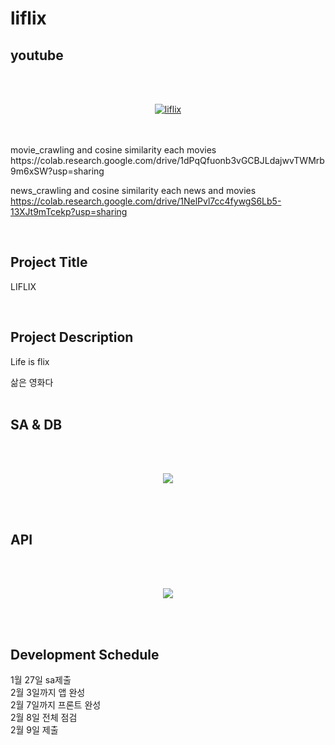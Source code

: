 # liflix

## youtube

<br>
<br>

 <div align="center">

[![liflix](https://i.ytimg.com/vi/LPFBjWrxBP4/hqdefault.jpg)](https://www.youtube.com/embed/LPFBjWrxBP4) 

   </div>
   
   <br>
   <br>
movie_crawling and cosine similarity each movies<br>
https://colab.research.google.com/drive/1dPqQfuonb3vGCBJLdajwvTWMrb9m6xSW?usp=sharing

news_crawling and cosine similarity each news and movies<br>
https://colab.research.google.com/drive/1NelPvl7cc4fywgS6Lb5-13XJt9mTcekp?usp=sharing

<br>


## Project Title

LIFLIX

<br>

## Project Description

Life is flix

삶은 영화다
<br>
<br>

## SA & DB

<br>
<br>

<div align="center">

![](https://images.velog.io/images/kinghong97/post/ae5dff8f-6e2e-4125-bddb-91836a52d7ee/ssaa.PNG)
 
 </div>

<br>
<br>

## API

<br>
<br>

 <div align="center">

![](https://images.velog.io/images/kinghong97/post/1be01eec-829f-4b2c-904b-fbff69c27d5e/ddbb.PNG)
 
 </div>

<br>
<br>

## Development Schedule
1월 27일 sa제출 <br>
2월 3일까지 앱 완성 <br>
2월 7일까지 프론트 완성 <br>
2월 8일 전체 점검 <br>
2월 9일 제출 <br>


